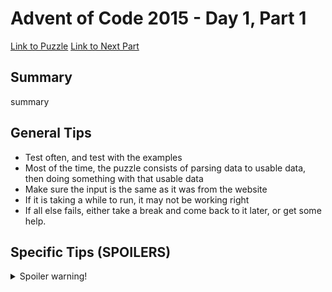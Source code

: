 # Advent of Code 2015 - Day 1, Part 1

[Link to Puzzle](https://adventofcode.com/2015/day/1)
[Link to Next Part](https://github.com/CodingAP/unofficial-aoc-syllabus/blob/main/years/2015/day1/part2.md)

## Summary
summary

## General Tips
- Test often, and test with the examples
- Most of the time, the puzzle consists of parsing data to usable data, then doing something with that usable data
- Make sure the input is the same as it was from the website
- If it is taking a while to run, it may not be working right
- If all else fails, either take a break and come back to it later, or get some help.

## Specific Tips (SPOILERS)
<details> <summary>Spoiler warning!</summary>

specific tips

</details>